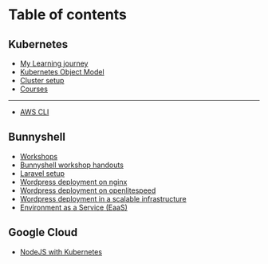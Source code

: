 # Table of contents

## Kubernetes

* [My Learning journey](README.md)
* [Kubernetes Object Model](kubernetes/kubernetes-object-model.md)
* [Cluster setup](kubernetes/cluster-setup.md)
* [Courses](<README (2).md>)

***

* [AWS CLI](aws-cli.md)

## Bunnyshell

* [Workshops](<README (1).md>)
* [Bunnyshell workshop handouts](bunnyshell/master.md)
* [Laravel setup](bunnyshell/laravel.md)
* [Wordpress deployment on nginx](bunnyshell/wordpress-nginx.md)
* [Wordpress deployment on openlitespeed](bunnyshell/wordpress-openlitespeed.md)
* [Wordpress deployment in a scalable infrastructure](bunnyshell/wordpress-scalable-infrastructure.md)
* [Environment as a Service (EaaS)](bunnyshell/environment-as-a-service-eaas.md)

## Google Cloud

* [NodeJS with Kubernetes](google-cloud/nodejs-with-kubernetes.md)
